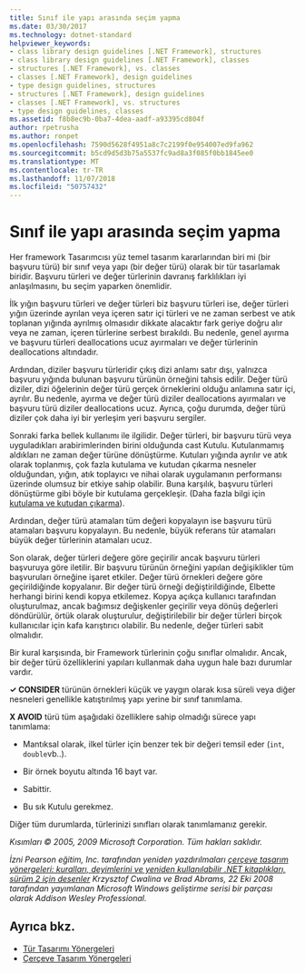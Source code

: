 ```yaml
---
title: Sınıf ile yapı arasında seçim yapma
ms.date: 03/30/2017
ms.technology: dotnet-standard
helpviewer_keywords:
- class library design guidelines [.NET Framework], structures
- class library design guidelines [.NET Framework], classes
- structures [.NET Framework], vs. classes
- classes [.NET Framework], design guidelines
- type design guidelines, structures
- structures [.NET Framework], design guidelines
- classes [.NET Framework], vs. structures
- type design guidelines, classes
ms.assetid: f8b8ec9b-0ba7-4dea-aadf-a93395cd804f
author: rpetrusha
ms.author: ronpet
ms.openlocfilehash: 7590d5628f4951a8c7c2199f0e954007ed9fa962
ms.sourcegitcommit: b5cd9d5d3b75a5537fc9ad8a3f085f0bb1845ee0
ms.translationtype: MT
ms.contentlocale: tr-TR
ms.lasthandoff: 11/07/2018
ms.locfileid: "50757432"
---
```

# <a name="choosing-between-class-and-struct"></a>Sınıf ile yapı arasında seçim yapma
Her framework Tasarımcısı yüz temel tasarım kararlarından biri mi (bir başvuru türü) bir sınıf veya yapı (bir değer türü) olarak bir tür tasarlamak biridir. Başvuru türleri ve değer türlerinin davranış farklılıkları iyi anlaşılmasını, bu seçim yaparken önemlidir.  
  
 İlk yığın başvuru türleri ve değer türleri biz başvuru türleri ise, değer türleri yığın üzerinde ayrılan veya içeren satır içi türleri ve ne zaman serbest ve atık toplanan yığında ayrılmış olmasıdır dikkate alacaktır fark geriye doğru alır veya ne zaman, içeren türlerine serbest bırakıldı. Bu nedenle, genel ayırma ve başvuru türleri deallocations ucuz ayırmaları ve değer türlerinin deallocations altındadır.  
  
 Ardından, diziler başvuru türleridir çıkış dizi anlamı satır dışı, yalnızca başvuru yığında bulunan başvuru türünün örneğini tahsis edilir. Değer türü diziler, dizi öğelerinin değer türü gerçek örneklerini olduğu anlamına satır içi, ayrılır. Bu nedenle, ayırma ve değer türü diziler deallocations ayırmaları ve başvuru türü diziler deallocations ucuz. Ayrıca, çoğu durumda, değer türü diziler çok daha iyi bir yerleşim yeri başvuru sergiler.  
  
 Sonraki farka bellek kullanımı ile ilgilidir. Değer türleri, bir başvuru türü veya uyguladıkları arabirimlerinden birini olduğunda cast Kutulu. Kutulanmamış aldıkları ne zaman değer türüne dönüştürme. Kutuları yığında ayrılır ve atık olarak toplanmış, çok fazla kutulama ve kutudan çıkarma nesneler olduğundan, yığın, atık toplayıcı ve nihai olarak uygulamanın performansı üzerinde olumsuz bir etkiye sahip olabilir.  Buna karşılık, başvuru türleri dönüştürme gibi böyle bir kutulama gerçekleşir. (Daha fazla bilgi için [kutulama ve kutudan çıkarma](../../csharp/programming-guide/types/boxing-and-unboxing.md)).
  
 Ardından, değer türü atamaları tüm değeri kopyalayın ise başvuru türü atamaları başvuru kopyalayın. Bu nedenle, büyük referans tür atamaları büyük değer türlerinin atamaları ucuz.  
  
 Son olarak, değer türleri değere göre geçirilir ancak başvuru türleri başvuruya göre iletilir. Bir başvuru türünün örneğini yapılan değişiklikler tüm başvuruları örneğine işaret etkiler. Değer türü örnekleri değere göre geçirildiğinde kopyalanır. Bir değer türü örneği değiştirildiğinde, Elbette herhangi birini kendi kopya etkilemez. Kopya açıkça kullanıcı tarafından oluşturulmaz, ancak bağımsız değişkenler geçirilir veya dönüş değerleri döndürülür, örtük olarak oluşturulur, değiştirilebilir bir değer türleri birçok kullanıcılar için kafa karıştırıcı olabilir. Bu nedenle, değer türleri sabit olmalıdır.  
  
 Bir kural karşısında, bir Framework türlerinin çoğu sınıflar olmalıdır. Ancak, bir değer türü özelliklerini yapıları kullanmak daha uygun hale bazı durumlar vardır.  
  
 **✓ CONSIDER** türünün örnekleri küçük ve yaygın olarak kısa süreli veya diğer nesneleri genellikle katıştırılmış yapı yerine bir sınıf tanımlama.  
  
 **X AVOID** türü tüm aşağıdaki özelliklere sahip olmadığı sürece yapı tanımlama:  
  
-   Mantıksal olarak, ilkel türler için benzer tek bir değeri temsil eder (`int`, `double`vb..).  
  
-   Bir örnek boyutu altında 16 bayt var.  
  
-   Sabittir.  
  
-   Bu sık Kutulu gerekmez.  
  
 Diğer tüm durumlarda, türlerinizi sınıfları olarak tanımlamanız gerekir.  
  
 *Kısımları © 2005, 2009 Microsoft Corporation. Tüm hakları saklıdır.*  
  
 *İzni Pearson eğitim, Inc. tarafından yeniden yazdırılmaları [çerçeve tasarım yönergeleri: kuralları, deyimlerini ve yeniden kullanılabilir .NET kitaplıkları, sürüm 2 için desenler](https://www.informit.com/store/framework-design-guidelines-conventions-idioms-and-9780321545619) Krzysztof Cwalina ve Brad Abrams, 22 Eki 2008 tarafından yayımlanan Microsoft Windows geliştirme serisi bir parçası olarak Addison Wesley Professional.*  
  
## <a name="see-also"></a>Ayrıca bkz.

- [Tür Tasarımı Yönergeleri](../../../docs/standard/design-guidelines/type.md)  
- [Çerçeve Tasarım Yönergeleri](../../../docs/standard/design-guidelines/index.md)
